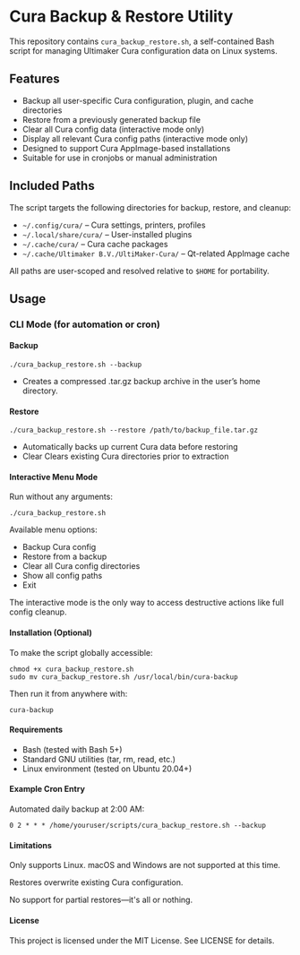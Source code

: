 # Cura Backup & Restore Utility

This repository contains `cura_backup_restore.sh`, a self-contained Bash script for managing Ultimaker Cura configuration data on Linux systems.

## Features

- Backup all user-specific Cura configuration, plugin, and cache directories
- Restore from a previously generated backup file
- Clear all Cura config data (interactive mode only)
- Display all relevant Cura config paths (interactive mode only)
- Designed to support Cura AppImage-based installations
- Suitable for use in cronjobs or manual administration

## Included Paths

The script targets the following directories for backup, restore, and cleanup:

- `~/.config/cura/` – Cura settings, printers, profiles
- `~/.local/share/cura/` – User-installed plugins
- `~/.cache/cura/` – Cura cache packages
- `~/.cache/Ultimaker B.V./UltiMaker-Cura/` – Qt-related AppImage cache

All paths are user-scoped and resolved relative to `$HOME` for portability.

## Usage

### CLI Mode (for automation or cron)

#### Backup
```
./cura_backup_restore.sh --backup
```
- Creates a compressed .tar.gz backup archive in the user’s home directory.

#### Restore
```
./cura_backup_restore.sh --restore /path/to/backup_file.tar.gz
```
- Automatically backs up current Cura data before restoring
- Clear Clears existing Cura directories prior to extraction

#### Interactive Menu Mode
Run without any arguments:
```
./cura_backup_restore.sh
```
Available menu options:
- Backup Cura config
- Restore from a backup
- Clear all Cura config directories
- Show all config paths
- Exit

The interactive mode is the only way to access destructive actions like full config cleanup.

#### Installation (Optional)
To make the script globally accessible:

```
chmod +x cura_backup_restore.sh
sudo mv cura_backup_restore.sh /usr/local/bin/cura-backup
```
Then run it from anywhere with:
```
cura-backup
```
#### Requirements

- Bash (tested with Bash 5+)
- Standard GNU utilities (tar, rm, read, etc.)
- Linux environment (tested on Ubuntu 20.04+)

#### Example Cron Entry
Automated daily backup at 2:00 AM:
```
0 2 * * * /home/youruser/scripts/cura_backup_restore.sh --backup
```

#### Limitations
Only supports Linux. macOS and Windows are not supported at this time.

Restores overwrite existing Cura configuration.

No support for partial restores—it's all or nothing.

#### License
This project is licensed under the MIT License. See LICENSE for details.

